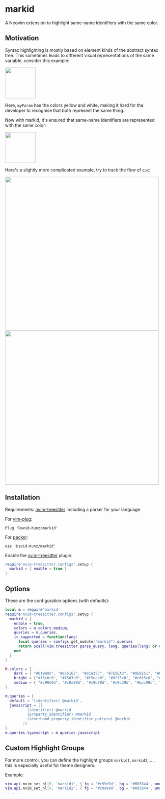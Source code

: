 # markid

A Neovim extension to highlight same-name identifiers with the same color.

## Motivation

Syntax highlighting is mostly based on element kinds of the abstract syntax tree.
This sometimes leads to different visual representations of the same variable, consider this example:

<img src="https://user-images.githubusercontent.com/1009936/189521828-cca98d82-1959-4c7f-8d54-8f9bd9ceaa65.png" height="100">

Here, `myParam` has the colors yellow and white, making it hard for the developer to recognise that both represent the same thing.

Now with markid, it's ensured that same-name identifiers are represented with the same color:

<img src="https://user-images.githubusercontent.com/1009936/189521962-680a28f2-2351-4c8c-96b1-12cc67ff59f4.png" height="100">

Here's a slightly more complicated example, try to track the flow of `qux`:

<img src="https://user-images.githubusercontent.com/1009936/189522794-cae13379-6b99-4976-b429-5e5414549945.png" height="500">

<img src="https://user-images.githubusercontent.com/1009936/189522795-12beae5d-dea5-463a-ad00-860282a3d040.png" height="500">


## Installation

Requirements: [nvim-treesitter](https://github.com/nvim-treesitter/nvim-treesitter) including a parser for your language

For [vim-plug](https://github.com/junegunn/vim-plug):
```
Plug 'David-Kunz/markid'
```
For [packer](https://github.com/wbthomason/packer.nvim):
```
use 'David-Kunz/markid'
```

Enable the [nvim-treesitter](https://github.com/nvim-treesitter/nvim-treesitter) plugin:

```lua
require'nvim-treesitter.configs'.setup {
  markid = { enable = true }
}
```

## Options

These are the configuration options (with defaults):

```lua
local m = require'markid'
require'nvim-treesitter.configs'.setup {
  markid = {
    enable = true,
    colors = m.colors.medium,
    queries = m.queries,
    is_supported = function(lang)
      local queries = configs.get_module("markid").queries
      return pcall(vim.treesitter.parse_query, lang, queries[lang] or queries['default'])
    end
  }
}

M.colors = {
    dark = { "#619e9d", "#9E6162", "#81A35C", "#7E5CA3", "#9E9261", "#616D9E", "#97687B", "#689784", "#999C63", "#66639C" },
    bright = {"#f5c0c0", "#f5d3c0", "#f5eac0", "#dff5c0", "#c0f5c8", "#c0f5f1", "#c0dbf5", "#ccc0f5", "#f2c0f5", "#98fc03" },
    medium = { "#c99d9d", "#c9a99d", "#c9b79d", "#c9c39d", "#bdc99d", "#a9c99d", "#9dc9b6", "#9dc2c9", "#9da9c9", "#b29dc9" }
}

m.queries = {
  default = '(identifier) @markid',
  javascript = [[
          (identifier) @markid
          (property_identifier) @markid
          (shorthand_property_identifier_pattern) @markid
        ]]
}
m.queries.typescript = m.queries.javascript
```

## Custom Highlight Groups

For more control, you can define the highlight groups `markid1`, `markid2`, ..., this is especially useful for theme designers.

Example:
```lua
vim.api.nvim_set_hl(0, 'markid1', { fg = '#c99d9d', bg = '#003844', underline = true })
vim.api.nvim_set_hl(0, 'markid2', { fg = '#c9a99d', bg = '#003844', underline = true })
-- ...
```
